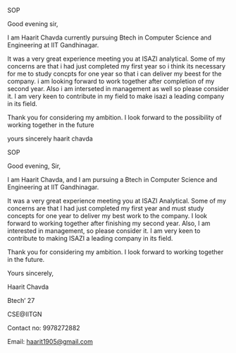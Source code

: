 
SOP

Good evening sir,

I am Haarit Chavda currently pursuing Btech in Computer Science and Engineering at IIT Gandhinagar. 

It was a very great experience meeting you at ISAZI analytical. Some of my concerns are that i had just completed my first year so i think its necessary for me to study concpts for one year so that i can deliver my beest for the company. i am looking forward to work together after completion of my second year. Also i am interseted in management as well so please consider it. I am very keen to contribute in my field to make isazi a leading company in its field.

Thank you for considering my ambition. I look forward to the possibility of working together in the future

yours sincerely 
haarit chavda






SOP

Good evening, Sir,  

I am Haarit Chavda, and I am pursuing a Btech in Computer Science and Engineering at IIT Gandhinagar. 

It was a very great experience meeting you at ISAZI Analytical. Some of my concerns are that I had just completed my first year and must study concepts for one year to deliver my best work to the company. I look forward to working together after finishing my second year. Also, I am interested in management, so please consider it. I am very keen to contribute to making ISAZI a leading company in its field.  

Thank you for considering my ambition. I look forward to working together in the future.

  

Yours sincerely,

  

Haarit Chavda

Btech’ 27 

CSE@IITGN

Contact no: 9978272882

Email: [haarit1905@gmail.com](mailto:haarit1905@gmail.com)